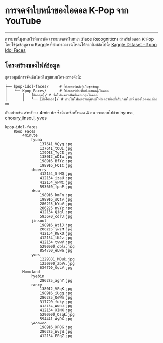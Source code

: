 # การจดจำใบหน้าของไอดอล K-Pop จาก YouTube

---

การบ้านนี้มุ่งเน้นไปที่การพัฒนาระบบจดจำใบหน้า (Face Recognition) สำหรับไอดอล K-Pop โดยใช้ชุดข้อมูลจาก Kaggle ที่สามารถดาวน์โหลดได้จากลิงก์ต่อไปนี้: [Kaggle Dataset - Kpop Idol Faces](https://www.kaggle.com/datasets/rossellison/kpop-idol-faces)

## โครงสร้างของไฟล์ข้อมูล
ชุดข้อมูลมีการจัดเก็บไฟล์ในรูปแบบโครงสร้างดังนี้:



```
├── kpop-idol-faces/     # โฟลเดอร์หลักที่เก็บชุดข้อมูล
│   └── Kpop_Faces/      # โฟลเดอร์ย่อยที่แบ่งตามกลุ่มไอดอล
│       ├── [ชื่อกลุ่ม]/ # ชื่อโฟลเดอร์เป็นชื่อของกลุ่มไอดอล
│       │   └── [ชื่อไอดอล]/ # ภายในโฟลเดอร์กลุ่มจะมีโฟลเดอร์ย่อยที่เก็บภาพใบหน้าของไอดอลแต่ละคน
```

ตัวอย่างเช่น สำหรับวง 4minute ซึ่งมีสมาชิกทั้งหมด 4 คน ประกอบไปด้วย hyuna, choerry,jinsoul, yves

```
kpop-idol-faces
    Kpop_Faces
        4minute
            hyuna
                137641_VQyg.jpg
                137641_tOUI.jpg
                138012_TgCE.jpg
                138012_oDIw.jpg
                198916_BfYz.jpg
                198916_FQIC.jpg
            choerry
                412164_SrMQ.jpg
                412164_izaU.jpg
                412164_yFWC.jpg
                593670_fpnP.jpg
            chuu
                198916_kmFn.jpg
                198916_sQtv.jpg
                286225_hYuV.jpg
                286225_nvYz.jpg
                412164_Qigl.jpg
                593670_cdrJ.jpg
            jinsoul
                198916_WtiJ.jpg
                286225_jwzM.jpg
                412164_KEkQ.jpg
                412164_lKJz.jpg
                412164_tvwV.jpg
                5290000_obls.jpg
                854700_eLwa.jpg
            yves
                1229881_MDuR.jpg
                1230990_ZbVs.jpg
                854700_OqLV.jpg
        Momoland
            hyebin
                286225_agnY.jpg
            nancy
                138012_VFqK.jpg
                198916_iUgg.jpg
                286225_QeWm.jpg
                317790_fuky.jpg
                412164_WwaJ.jpg
                412164_XINX.jpg
                5290000_OsqR.jpg
                594441_AyDX.jpg
            yeonwoo
                198916_XFOG.jpg
                286225_WvjW.jpg
                412164_EFqZ.jpg
```